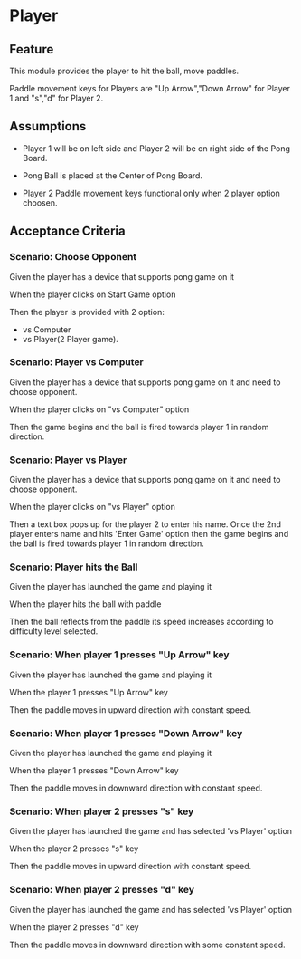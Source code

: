 # Player

## Feature

This module provides the player to hit the ball,
move paddles.

Paddle movement keys for Players are
"Up Arrow","Down Arrow" for Player 1
and "s","d" for Player 2.

## Assumptions

- Player 1 will be on left side and Player 2
will be on right side of the Pong Board.

- Pong Ball is placed at the Center of Pong Board.

- Player 2 Paddle movement keys functional only when
2 player option choosen.

## Acceptance Criteria

### Scenario: Choose Opponent 

Given the player has a device that supports pong game on it

When the player clicks on Start Game option

Then the player is provided with 2 option:

- vs Computer
- vs Player(2 Player game).

### Scenario: Player vs Computer

Given the player has a device that supports pong game on it
and need to choose opponent.

When the player clicks on "vs Computer" option

Then the game begins and the ball is fired
towards player 1 in random direction.

### Scenario: Player vs Player

Given the player has a device that supports pong game on it
and need to choose opponent.

When the player clicks on "vs Player" option

Then a text box pops up for the player 2 to enter his name.
Once the 2nd player enters name and hits 'Enter Game' option
then the game begins and the ball is fired
towards player 1 in random direction.

### Scenario: Player hits the Ball

Given the player has launched the game and playing it

When the player hits the ball with paddle

Then the ball reflects from the paddle its speed
increases according to difficulty level selected.

### Scenario: When player 1 presses "Up Arrow" key

Given the player has launched the game and playing it

When the player 1 presses "Up Arrow" key

Then the paddle moves in upward direction with constant speed.

### Scenario: When player 1 presses "Down Arrow" key

Given the player has launched the game and playing it

When the player 1 presses "Down Arrow" key

Then the paddle moves in downward direction with constant speed.

### Scenario: When player 2 presses "s" key

Given the player has launched the game and has selected
'vs Player' option

When the player 2 presses "s" key

Then the paddle moves in upward direction with constant speed.

### Scenario: When player 2 presses "d" key

Given the player has launched the game and has selected
'vs Player' option

When the player 2 presses "d" key

Then the paddle moves in downward direction with some constant speed.
